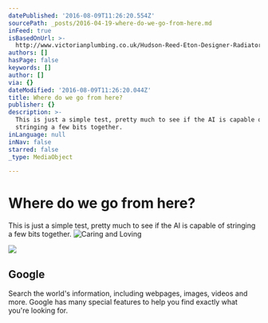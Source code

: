 ```yaml
---
datePublished: '2016-08-09T11:26:20.554Z'
sourcePath: _posts/2016-04-19-where-do-we-go-from-here.md
inFeed: true
isBasedOnUrl: >-
  http://www.victorianplumbing.co.uk/Hudson-Reed-Eton-Designer-Radiator-1200-x-450mm-Chrome-HL375-.aspx
authors: []
hasPage: false
keywords: []
author: []
via: {}
dateModified: '2016-08-09T11:26:20.044Z'
title: Where do we go from here?
publisher: {}
description: >-
  This is just a simple test, pretty much to see if the AI is capable of
  stringing a few bits together.
inLanguage: null
inNav: false
starred: false
_type: MediaObject

---
```

# Where do we go from here?

This is just a simple test, pretty much to see if the AI is capable of stringing a few bits together.
![Caring and Loving](https://the-grid-user-content.s3-us-west-2.amazonaws.com/8293f804-e723-42c7-a983-ac377615e50d.jpg)

<article style=""><img src="http://www.google.com/logos/doodles/2016/2016-doodle-fruit-games-day-5-5688836437835776-thp.png" /><h1>Google</h1><p>Search the world's information, including webpages, images, videos and more. Google has many special features to help you find exactly what you're looking for.</p></article>